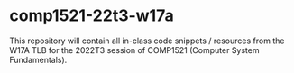 # comp1521-22t3-w17a

This repository will contain all in-class code snippets / resources from the W17A TLB for the 2022T3 session of COMP1521 (Computer System Fundamentals).
